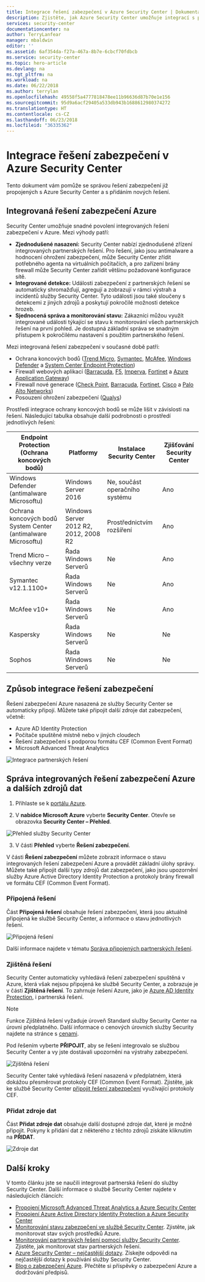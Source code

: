 ```yaml
---
title: Integrace řešení zabezpečení v Azure Security Center | Dokumentace Microsoftu
description: Zjistěte, jak Azure Security Center umožňuje integrací s partnerskými řešeními zvýšit celkové zabezpečení vašich prostředků Azure.
services: security-center
documentationcenter: na
author: TerryLanfear
manager: mbaldwin
editor: ''
ms.assetid: 6af354da-f27a-467a-8b7e-6cbcf70fdbcb
ms.service: security-center
ms.topic: hero-article
ms.devlang: na
ms.tgt_pltfrm: na
ms.workload: na
ms.date: 06/22/2018
ms.author: terrylan
ms.openlocfilehash: 49558f5a4777818478ee11b96636d87b70e1e156
ms.sourcegitcommit: 95d9a6acf29405a533db943b1688612980374272
ms.translationtype: HT
ms.contentlocale: cs-CZ
ms.lasthandoff: 06/23/2018
ms.locfileid: "36335362"
---
```

# <a name="integrate-security-solutions-in-azure-security-center"></a>Integrace řešení zabezpečení v Azure Security Center
Tento dokument vám pomůže se správou řešení zabezpečení již propojených s Azure Security Center a s přidáním nových řešení.

## <a name="integrated-azure-security-solutions"></a>Integrovaná řešení zabezpečení Azure
Security Center umožňuje snadné povolení integrovaných řešení zabezpečení v Azure. Mezi výhody patří:

- **Zjednodušené nasazení:** Security Center nabízí zjednodušené zřízení integrovaných partnerských řešení. Pro řešení, jako jsou antimalware a hodnocení ohrožení zabezpečení, může Security Center zřídit potřebného agenta na virtuálních počítačích, a pro zařízení brány firewall může Security Center zařídit většinu požadované konfigurace sítě.
- **Integrované detekce:** Události zabezpečení z partnerských řešení se automaticky shromažďují, agregují a zobrazují v rámci výstrah a incidentů služby Security Center. Tyto události jsou také sloučeny s detekcemi z jiných zdrojů a poskytují pokročilé možnosti detekce hrozeb.
- **Sjednocená správa a monitorování stavu:** Zákazníci můžou využít integrované události týkající se stavu k monitorování všech partnerských řešení na první pohled. Je dostupná základní správa se snadným přístupem k pokročilému nastavení s použitím partnerského řešení.

Mezi integrovaná řešení zabezpečení v současné době patří:

- Ochrana koncových bodů ([Trend Micro](https://help.deepsecurity.trendmicro.com/azure-marketplace-getting-started-with-deep-security.html), [Symantec](https://www.symantec.com/products), [McAfee](https://www.mcafee.com/us/products.aspx), [Windows Defender](https://www.microsoft.com/search/result.aspx?q=Windows+defender+endpoint+protection) a [System Center Endpoint Protection](https://www.microsoft.com/search/result.aspx?q=System+Center+endpoint+protection))
- Firewall webových aplikací ([Barracuda](https://www.barracuda.com/products/webapplicationfirewall), [F5](https://support.f5.com/kb/en-us/products/big-ip_asm/manuals/product/bigip-ve-web-application-firewall-microsoft-azure-12-0-0.html), [Imperva](https://www.imperva.com/Products/WebApplicationFirewall-WAF), [Fortinet](https://www.fortinet.com/products.html) a [Azure Application Gateway](https://azure.microsoft.com/blog/azure-web-application-firewall-waf-generally-available/))
- Firewall nové generace ([Check Point](https://www.checkpoint.com/products/vsec-microsoft-azure/), [Barracuda](https://campus.barracuda.com/product/nextgenfirewallf/article/NGF/AzureDeployment/), [Fortinet](http://docs.fortinet.com/d/fortigate-fortios-handbook-the-complete-guide-to-fortios-5.2), [Cisco](http://www.cisco.com/c/en/us/td/docs/security/firepower/quick_start/azure/ftdv-azure-qsg.html) a [Palo Alto Networks](https://www.paloaltonetworks.com/products))
- Posouzení ohrožení zabezpečení ([Qualys](https://www.qualys.com/public-clouds/microsoft-azure/))  

Prostředí integrace ochrany koncových bodů se může lišit v závislosti na řešení. Následující tabulka obsahuje další podrobnosti o prostředí jednotlivých řešení:

| Endpoint Protection (Ochrana koncových bodů)               | Platformy                             | Instalace Security Center | Zjišťování Security Center |
|-----------------------------------|---------------------------------------|------------------------------|---------------------------|
| Windows Defender (antimalware Microsoftu)                  | Windows Server 2016                   | Ne, součást operačního systému           | Ano                       |
| Ochrana koncových bodů System Center (antimalware Microsoftu) | Windows Server 2012 R2, 2012, 2008 R2 | Prostřednictvím rozšíření                | Ano                       |
| Trend Micro – všechny verze         | Řada Windows Serverů                 | Ne                           | Ano                       |
| Symantec v12.1.1100+              | Řada Windows Serverů                 | Ne                           | Ano                       |
| McAfee v10+                       | Řada Windows Serverů                 | Ne                           | Ano                       |
| Kaspersky                         | Řada Windows Serverů                 | Ne                           | Ne                        |
| Sophos                            | Řada Windows Serverů                 | Ne                           | Ne                        |



## <a name="how-security-solutions-are-integrated"></a>Způsob integrace řešení zabezpečení
Řešení zabezpečení Azure nasazená ze služby Security Center se automaticky připojí. Můžete také připojit další zdroje dat zabezpečení, včetně:

- Azure AD Identity Protection
- Počítače spuštěné místně nebo v jiných cloudech
- Řešení zabezpečení s podporou formátu CEF (Common Event Format)
- Microsoft Advanced Threat Analytics

![Integrace partnerských řešení](./media/security-center-partner-integration/security-center-partner-integration-fig8.png)

## <a name="manage-integrated-azure-security-solutions-and-other-data-sources"></a>Správa integrovaných řešení zabezpečení Azure a dalších zdrojů dat

1. Přihlaste se k [portálu Azure](https://azure.microsoft.com/features/azure-portal/).

2. V **nabídce Microsoft Azure** vyberte **Security Center**. Otevře se obrazovka **Security Center – Přehled**.

  ![Přehled služby Security Center](./media/security-center-partner-integration/overview.png)

3. V části **Přehled** vyberte **Řešení zabezpečení**.

V části **Řešení zabezpečení** můžete zobrazit informace o stavu integrovaných řešení zabezpečení Azure a provádět základní úlohy správy. Můžete také připojit další typy zdrojů dat zabezpečení, jako jsou upozornění služby Azure Active Directory Identity Protection a protokoly brány firewall ve formátu CEF (Common Event Format).

### <a name="connected-solutions"></a>Připojená řešení

Část **Připojená řešení** obsahuje řešení zabezpečení, která jsou aktuálně připojená ke službě Security Center, a informace o stavu jednotlivých řešení.  

![Připojená řešení](./media/security-center-partner-integration/security-center-partner-integration-fig4.png)

Další informace najdete v tématu [Správa připojených partnerských řešení](security-center-partner-solutions.md).

### <a name="discovered-solutions"></a>Zjištěná řešení

Security Center automaticky vyhledává řešení zabezpečení spuštěná v Azure, která však nejsou připojená ke službě Security Center, a zobrazuje je v části **Zjištěná řešení**. To zahrnuje řešení Azure, jako je [Azure AD Identity Protection](https://docs.microsoft.com/azure/active-directory/active-directory-identityprotection), i partnerská řešení.

> [!NOTE]
> Funkce Zjištěná řešení vyžaduje úroveň Standard služby Security Center na úrovni předplatného. Další informace o cenových úrovních služby Security najdete na stránce s [cenami](security-center-pricing.md).
>
>

Pod řešením vyberte **PŘIPOJIT**, aby se řešení integrovalo se službou Security Center a vy jste dostávali upozornění na výstrahy zabezpečení.

![Zjištěná řešení](./media/security-center-partner-integration/security-center-partner-integration-fig5.png)

Security Center také vyhledává řešení nasazená v předplatném, která dokážou přesměrovat protokoly CEF (Common Event Format). Zjistěte, jak ke službě Security Center [připojit řešení zabezpečení](quick-security-solutions.md) využívající protokoly CEF.

### <a name="add-data-sources"></a>Přidat zdroje dat

Část **Přidat zdroje dat** obsahuje další dostupné zdroje dat, které je možné připojit. Pokyny k přidání dat z některého z těchto zdrojů získáte kliknutím na **PŘIDAT**.

![Zdroje dat](./media/security-center-partner-integration/security-center-partner-integration-fig7.png)


## <a name="next-steps"></a>Další kroky

V tomto článku jste se naučili integrovat partnerská řešení do služby Security Center. Další informace o službě Security Center najdete v následujících článcích:

* [Propojení Microsoft Advanced Threat Analytics a Azure Security Center](security-center-ata-integration.md)
* [Propojení Azure Active Directory Identity Protection a Azure Security Center](security-center-aadip-integration.md)
* [Monitorování stavu zabezpečení ve službě Security Center](security-center-monitoring.md). Zjistěte, jak monitorovat stav svých prostředků Azure.
* [Monitorování partnerských řešení pomocí služby Security Center](security-center-partner-solutions.md). Zjistěte, jak monitorovat stav partnerských řešení.
* [Azure Security Center – nejčastější dotazy](security-center-faq.md). Získejte odpovědi na nejčastější dotazy k používání služby Security Center.
* [Blog o zabezpečení Azure](http://blogs.msdn.com/b/azuresecurity/). Přečtěte si příspěvky o zabezpečení Azure a dodržování předpisů.
